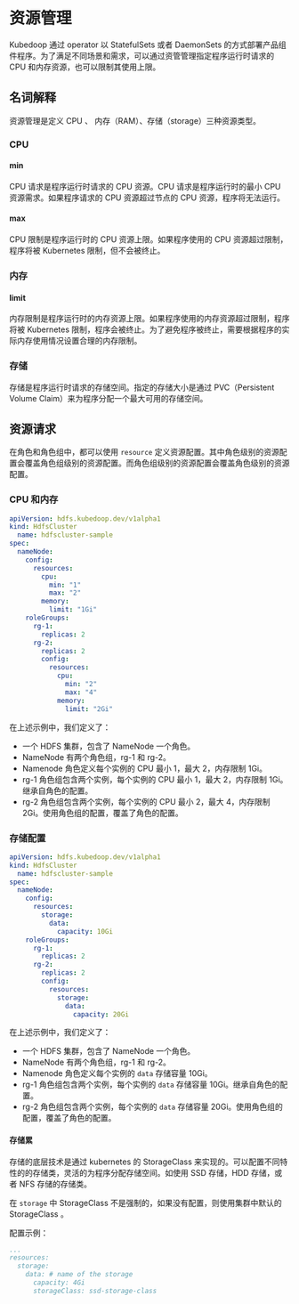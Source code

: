 
# 资源管理

Kubedoop 通过 operator 以 StatefulSets 或者 DaemonSets 的方式部署产品组件程序。为了满足不同场景和需求，可以通过资管管理指定程序运行时请求的 CPU 和内存资源，也可以限制其使用上限。

## 名词解释

资源管理是定义 CPU 、 内存（RAM）、存储（storage）三种资源类型。

### CPU

#### min

CPU 请求是程序运行时请求的 CPU 资源。CPU 请求是程序运行时的最小 CPU 资源需求。如果程序请求的 CPU 资源超过节点的 CPU 资源，程序将无法运行。

#### max

CPU 限制是程序运行时的 CPU 资源上限。如果程序使用的 CPU 资源超过限制，程序将被 Kubernetes 限制，但不会被终止。

### 内存

#### limit

内存限制是程序运行时的内存资源上限。如果程序使用的内存资源超过限制，程序将被 Kubernetes 限制，程序会被终止。为了避免程序被终止，需要根据程序的实际内存使用情况设置合理的内存限制。

### 存储

存储是程序运行时请求的存储空间。指定的存储大小是通过 PVC（Persistent Volume Claim）来为程序分配一个最大可用的存储空间。

## 资源请求

在角色和角色组中，都可以使用 `resource` 定义资源配置。其中角色级别的资源配置会覆盖角色组级别的资源配置。而角色组级别的资源配置会覆盖角色级别的资源配置。

### CPU 和内存

```yaml
apiVersion: hdfs.kubedoop.dev/v1alpha1
kind: HdfsCluster
  name: hdfscluster-sample
spec:
  nameNode:
    config:
      resources:
        cpu:
          min: "1"
          max: "2"
        memory:
          limit: "1Gi"
    roleGroups:
      rg-1:
        replicas: 2
      rg-2:
        replicas: 2
        config:
          resources:
            cpu:
              min: "2"
              max: "4"
            memory:
              limit: "2Gi"
```

在上述示例中，我们定义了：

- 一个 HDFS 集群，包含了 NameNode 一个角色。
- NameNode 有两个角色组，rg-1 和 rg-2。
- Namenode 角色定义每个实例的 CPU 最小 1，最大 2，内存限制 1Gi。
- rg-1 角色组包含两个实例，每个实例的 CPU 最小 1，最大 2，内存限制 1Gi。继承自角色的配置。
- rg-2 角色组包含两个实例，每个实例的 CPU 最小 2，最大 4，内存限制 2Gi。使用角色组的配置，覆盖了角色的配置。

### 存储配置

```yaml
apiVersion: hdfs.kubedoop.dev/v1alpha1
kind: HdfsCluster
  name: hdfscluster-sample
spec:
  nameNode:
    config:
      resources:
        storage:
          data:
            capacity: 10Gi
    roleGroups:
      rg-1:
        replicas: 2
      rg-2:
        replicas: 2
        config:
          resources:
            storage:
              data:
                capacity: 20Gi
```

在上述示例中，我们定义了：

- 一个 HDFS 集群，包含了 NameNode 一个角色。
- NameNode 有两个角色组，rg-1 和 rg-2。
- Namenode 角色定义每个实例的 `data` 存储容量 10Gi。
- rg-1 角色组包含两个实例，每个实例的 `data` 存储容量 10Gi。继承自角色的配置。
- rg-2 角色组包含两个实例，每个实例的 `data` 存储容量 20Gi。使用角色组的配置，覆盖了角色的配置。

#### 存储累

存储的底层技术是通过 kubernetes 的 StorageClass 来实现的。可以配置不同特性的的存储类，灵活的为程序分配存储空间。如使用 SSD 存储，HDD 存储，或者 NFS 存储的存储类。

在 `storage` 中 StorageClass 不是强制的，如果没有配置，则使用集群中默认的 StorageClass 。

配置示例：

```yaml
...
resources:
  storage:
    data: # name of the storage
      capacity: 4Gi
      storageClass: ssd-storage-class
```

